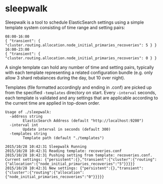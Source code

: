# sleepwalk

Sleepwalk is a tool to schedule ElasticSearch settings using a simple template system consisting of time range and setting pairs:

```
08:00-16:00
{ "transient": { "cluster.routing.allocation.node_initial_primaries_recoveries": 5 } }
16:00-23:00
{ "transient": { "cluster.routing.allocation.node_initial_primaries_recoveries": 0 } }
```

A single template can hold any number of time and setting pairs, typically with each template representing a related configuration bundle (e.g. only allow 3 shard rebalances during the day, but 10 over night).

Templates (file formatted accordingly and ending in .conf) are picked up from the specified `-templates` directory on start. Every `-interval` seconds, each template is validated and any settings that are applicable according to the current time are applied in top-down order.

```
Usage of ./sleepwalk:
  -address string
    	ElasticSearch Address (default "http://localhost:9200")
  -interval int
    	Update interval in seconds (default 300)
  -templates string
    	Template path (default "./templates")
```

```
2015/10/28 10:42:31 Sleepwalk Running
2015/10/28 10:42:31 Reading template: recoveries.conf
2015/10/28 10:42:31 Pushing setting from template: recoveries.conf. Current settings: {"persistent":{},"transient":{"cluster":{"routing":{"allocation":{"node_initial_primaries_recoveries":"5"}}}}}
2015/10/28 10:42:31 New settings: {"persistent":{},"transient":{"cluster":{"routing":{"allocation":{"node_initial_primaries_recoveries":"0"}}}}}
```